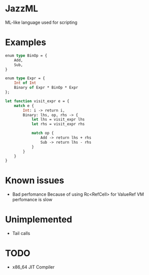 # JazzML
ML-like language used for scripting


# Examples
```ocaml
enum type BinOp = {
    Add,
    Sub,
}

enum type Expr = {
    Int of Int
    Binary of Expr * BinOp * Expr
};

let function visit_expr e = {
    match e {
        Int: i -> return i,
        Binary: lhs, op, rhs -> {
            let lhs = visit_expr lhs
            let rhs = visit_expr rhs

            match op {
                Add -> return lhs + rhs
                Sub -> return lhs - rhs
            }
        }
    }
}
```



# Known issues
- Bad perfomance
  Because of using Rc<RefCell<Value>> for ValueRef VM perfomance is slow


# Unimplemented
- Tail calls

# TODO
- x86_64 JIT Compiler

